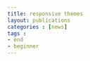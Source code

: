 ```yaml
---
title: responsive themes
layout: publications
categories : [news]
tags : 
- end
- beginner
---
```







